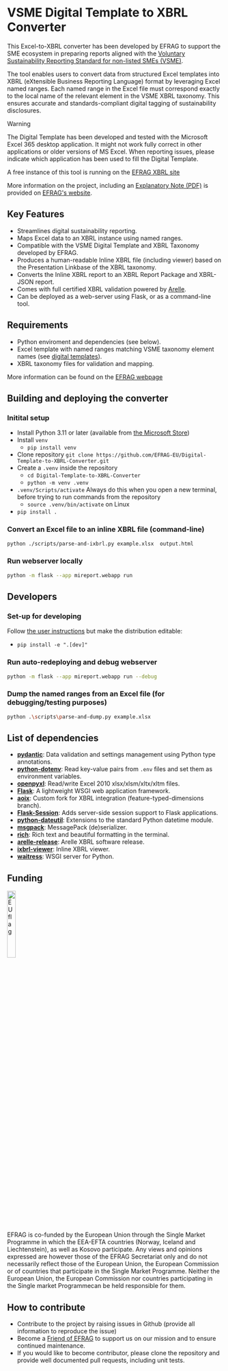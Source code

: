 # VSME Digital Template to XBRL Converter

This Excel-to-XBRL converter has been developed by EFRAG to support the SME ecosystem in preparing reports aligned with the [Voluntary Sustainability Reporting Standard for non-listed SMEs (VSME)](https://www.efrag.org/en/projects/voluntary-reporting-standard-for-smes-vsme/concluded).

The tool enables users to convert data from structured Excel templates into XBRL (eXtensible Business Reporting Language) format by leveraging Excel named ranges. Each named range in the Excel file must correspond exactly to the local name of the relevant element in the VSME XBRL taxonomy. This ensures accurate and standards-compliant digital tagging of sustainability disclosures.

> [!WARNING]  
> The Digital Template has been developed and tested with the Microsoft Excel 365 desktop application. It might not work fully correct in other applications or older versions of MS Excel. When reporting issues, please indicate which application has been used to fill the Digital Template.

A free instance of this tool is running on the [EFRAG XBRL site](https://xbrl.efrag.org/convert/)

More information on the project, including an [Explanatory Note (PDF)](https://xbrl.efrag.org/downloads/vsme/VSME-Digital-Template-and-XBRL-Taxonomy-Explanatory-Note-May-2025.pdf) is provided on [EFRAG's website](https://www.efrag.org/en/vsme-digital-template-and-xbrl-taxonomy).

## Key Features

- Streamlines digital sustainability reporting.
- Maps Excel data to an XBRL instance using named ranges.
- Compatible with the VSME Digital Template and XBRL Taxonomy developed by EFRAG.
- Produces a human-readable Inline XBRL file (including viewer) based on the Presentation Linkbase of the XBRL taxonomy.
- Converts the Inline XBRL report to an XBRL Report Package and XBRL-JSON report.
- Comes with full certified XBRL validation powered by [Arelle](https://arelle.org/arelle/).
- Can be deployed as a web-server using Flask, or as a command-line tool.

## Requirements

- Python enviroment and dependencies (see below).
- Excel template with named ranges matching VSME taxonomy element names (see [digital templates](https://github.com/EFRAG-EU/Digital-Template-to-XBRL-Converter/tree/main/digital-templates)).
- XBRL taxonomy files for validation and mapping.

More information can be found on the [EFRAG webpage](https://www.efrag.org/en/sustainability-reporting/esrs-workstreams/digital-tagging-with-xbrl-taxonomies)

## Building and deploying the converter

### Initital setup

- Install Python 3.11 or later (available from [the Microsoft Store](https://apps.microsoft.com/detail/9nrwmjp3717k))
- Install `venv`
  - `pip install venv`
- Clone repository `git clone https://github.com/EFRAG-EU/Digital-Template-to-XBRL-Converter.git`
- Create a `.venv` inside the repository
  - `cd Digital-Template-to-XBRL-Converter`
  - `python -m venv .venv`
- `.venv/Scripts/activate` Always do this when you open a new terminal, before trying to run commands from the repository
  - `source .venv/bin/activate` on Linux
- `pip install .`

### Convert an Excel file to an inline XBRL file (command-line)

```bash
python ./scripts/parse-and-ixbrl.py example.xlsx  output.html
```

### Run webserver locally

```bash
python -m flask --app mireport.webapp run
```

## Developers

### Set-up for developing

Follow [the user instructions](#set-up-for-deploying) but make the distribution editable:

* `pip install -e ".[dev]"`

### Run auto-redeploying and debug webserver

```bash
python -m flask --app mireport.webapp run --debug
```

### Dump the named ranges from an Excel file (for debugging/testing purposes)

```bash
python .\scripts\parse-and-dump.py example.xlsx
```

## List of dependencies

- **[pydantic](https://pypi.org/project/pydantic/)**: Data validation and settings management using Python type annotations.
- **[python-dotenv](https://pypi.org/project/python-dotenv/)**: Read key-value pairs from `.env` files and set them as environment variables.
- **[openpyxl](https://pypi.org/project/openpyxl/)**: Read/write Excel 2010 xlsx/xlsm/xltx/xltm files.
- **[Flask](https://pypi.org/project/Flask/)**: A lightweight WSGI web application framework.
- **[aoix](https://code.blinkace.com/xbrl/aoix.git)**: Custom fork for XBRL integration (feature-typed-dimensions branch).
- **[Flask-Session](https://pypi.org/project/Flask-Session/)**: Adds server-side session support to Flask applications.
- **[python-dateutil](https://pypi.org/project/python-dateutil/)**: Extensions to the standard Python datetime module.
- **[msgpack](https://pypi.org/project/msgpack/)**: MessagePack (de)serializer.
- **[rich](https://pypi.org/project/rich/)**: Rich text and beautiful formatting in the terminal.
- **[arelle-release](https://pypi.org/project/arelle-release/)**: Arelle XBRL software release.
- **[ixbrl-viewer](https://pypi.org/project/ixbrl-viewer/)**: Inline XBRL viewer.
- **[waitress](https://pypi.org/project/waitress/)**: WSGI server for Python.

## Funding

<img src="https://www.efrag.org/sites/default/files/styles/pg_text_media/public/2023-12/166824540_max.jpg" width=20% height=20% alt="EU flag">

EFRAG is co-funded by the European Union through the Single Market Programme in which the EEA-EFTA countries (Norway, Iceland and Liechtenstein), as well as Kosovo participate. Any views and opinions expressed are however those of the EFRAG Secretariat only and do not necessarily reflect those of the European Union, the European Commission or of countries that participate in the Single Market Programme. Neither the European Union, the European Commission nor countries participating in the Single market Programmecan be held responsible for them.

## How to contribute

- Contribute to the project by raising issues in Github (provide all information to reproduce the issue)
- Become a [Friend of EFRAG](https://www.efrag.org/en/about-us/friends-of-efrag) to support us on our mission and to ensure continued maintenance.
- If you would like to become contributor, please clone the repository and provide well documented pull requests, including unit tests.
